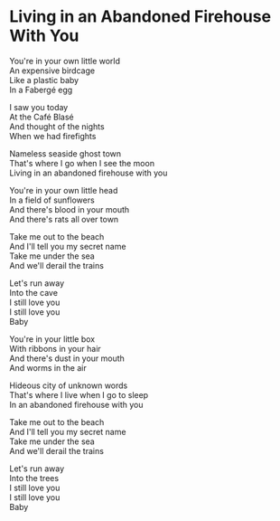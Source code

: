 # Living in an Abandoned Firehouse With You  

You're in your own little world  
An expensive birdcage  
Like a plastic baby  
In a Fabergé egg  

I saw you today  
At the Café Blasé  
And thought of the nights  
When we had firefights  

Nameless seaside ghost town  
That's where I go when I see the moon  
Living in an abandoned firehouse with you  

You're in your own little head  
In a field of sunflowers  
And there's blood in your mouth  
And there's rats all over town  

Take me out to the beach  
And I'll tell you my secret name  
Take me under the sea  
And we'll derail the trains  

Let's run away  
Into the cave  
I still love you  
I still love you  
Baby  

You're in your little box  
With ribbons in your hair  
And there's dust in your mouth  
And worms in the air  

Hideous city of unknown words  
That's where I live when I go to sleep  
In an abandoned firehouse with you  

Take me out to the beach  
And I'll tell you my secret name  
Take me under the sea  
And we'll derail the trains  

Let's run away  
Into the trees  
I still love you  
I still love you  
Baby  
